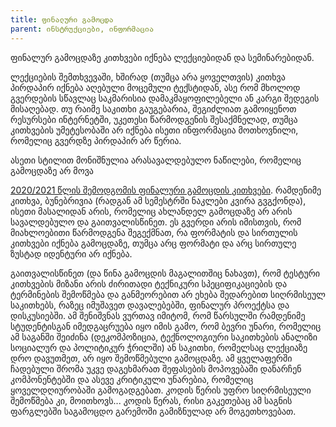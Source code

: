 ```yaml
---
title: ფინალური გამოცდა
parent: ინსტრუქციები, ინფორმაცია
---
```


ფინალურ გამოცდაზე კითხვები იქნება ლექციებიდან და სემინარებიდან. 

ლექციების შემთხვევაში, ხშირად (თუმცა არა ყოველთვის) კითხვა პირდაპირ იქნება აღებული მოცემული ტექსტიდან, ასე რომ მხოლოდ გვერდების სწავლაც საკმარისია დამაკმაყოფილებელი ან კარგი შედეგის მისაღებად. თუ რაიმე საკითხი გაუგებარია, შეგიძლიათ გამოიყენოთ რესურსები ინტერნეტში, უკეთესი წარმოდგენის შესაქმნელად, თუმცა კითხვების უმეტესობაში არ იქნება ისეთი ინფორმაცია მოთხოვნილი, რომელიც გვერდზე პირდაპირ არ წერია.

<section class="non-compulsory" markdown="1">
    ასეთი სტილით მონიშნულია არასავალდებულო ნაწილები, რომელიც გამოცდაზე არ მოვა
</section>


[2020/2021 წლის შემოდგომის ფინალური გამოცდის კითხვები](https://freeuni-digital-technologies.github.io//2021fall/content/resources/final2021_questions.html). რამდენიმე კითხვა, ბუნებრივია (რადგან ამ სემესტრში ნაკლები კვირა გვგქონდა), ისეთი მასალიდან არის, რომელიც ახლანდელ გამოცდაზე არ არის სავალდებულო და გაითვალისწინეთ. ეს გვერდი არის იმისთვის, რომ მიახლოებითი წარმოდგენა შეგექმნათ, რა ფორმატის და სირთულის კითხვები იქნება გამოცდაზე, თუმცა არც ფორმატი და არც სირთულე ზუსტად იდენტური არ იქნება.

გაითვალისწინეთ (და წინა გამოცდის მაგალითშიც ნახავთ), რომ ტესტური კითხვების მიზანი არის ძირითადი ტექნიკური სპეციფიკაციების და ტერმინების შემოწმება და განმეორებით არ ეხება შედარებით სიღრმისეულ საკითხებს, რაზეც იმუშავეთ დავალებებში, ფინალურ პროექტსა და დისკუსიებში. ამ შენიშვნას ვურთავ იმიტომ, რომ წარსულში რამდენიმე სტუდენტისგან იმედგაცრუება იყო იმის გამო, რომ ბევრი უნარი, რომელიც ამ საგანში შეიძინა (დეკომპოზიცია, ტექნოლოგიური საკითხების ანალიზი სოციალურ და პოლიტიკურ ჭრილში) ან საკითხი, რომელსაც ლექციაზე დრო დავუთმეთ, არ იყო შემოწმებული გამოცდაზე. ამ ყველაფერში ჩადებული შრომა უკვე დაგეხმარათ შეფასების მოპოვებაში დანარჩენ კომპონენტებში და ასევე კრიტიკული უნარებია, რომელიც ყოველდღიურობაში გამოგადგებათ.  კოდის წერის უფრო სიღრმისეული შემოწმება კი, მოითხოვს... კოდის წერას, რისი გაკეთებაც ამ საგნის ფარგლებში საგამოცდო გარემოში გამიზნულად არ მოგეთხოვებათ.



